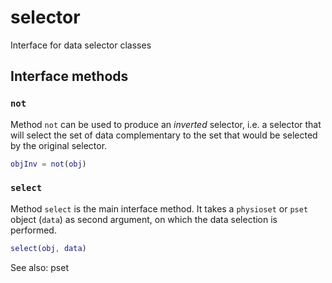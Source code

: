 selector
===

Interface for data selector classes

## Interface methods

### `not`

Method `not` can be used to produce an _inverted_ selector, i.e. a
selector that will select the set of data complementary to the set
that would be selected by the original selector.

````matlab
objInv = not(obj)
````

### `select`

Method `select` is the main interface method. It takes a `physioset`
or `pset` object (`data`) as second argument, on which the data
selection is performed.

````matlab
select(obj, data)
````



See also: pset
